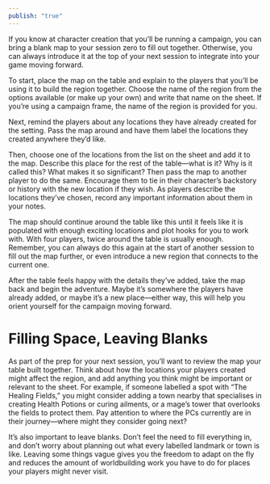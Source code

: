 ```yaml
---
publish: "true"
---
```


If you know at character creation that you’ll be running a campaign, you can bring a blank map to your session zero to fill out together. Otherwise, you can always introduce it at the top of your next session to integrate into your game moving forward.

To start, place the map on the table and explain to the players that you’ll be using it to build the region together. Choose the name of the region from the options available (or make up your own) and write that name on the sheet. If you’re using a campaign frame, the name of the region is provided for you.

Next, remind the players about any locations they have already created for the setting. Pass the map around and have them label the locations they created anywhere they’d like.

Then, choose one of the locations from the list on the sheet and add it to the map. Describe this place for the rest of the table—what is it? Why is it called this? What makes it so significant? Then pass the map to another player to do the same. Encourage them to tie in their character’s backstory or history with the new location if they wish. As players describe the locations they’ve chosen, record any important information about them in your notes.

The map should continue around the table like this until it feels like it is populated with enough exciting locations and plot hooks for you to work with. With four players, twice around the table is usually enough. Remember, you can always do this again at the start of another session to fill out the map further, or even introduce a new region that connects to the current one.

After the table feels happy with the details they’ve added, take the map back and begin the adventure. Maybe it’s somewhere the players have already added, or maybe it’s a new place—either way, this will help you orient yourself for the campaign moving forward.

# Filling Space, Leaving Blanks

As part of the prep for your next session, you’ll want to review the map your table built together. Think about how the locations your players created might affect the region, and add anything you think might be important or relevant to the sheet. For example, if someone labelled a spot with “The Healing Fields,” you might consider adding a town nearby that specialises in creating Health Potions or curing ailments, or a mage’s tower that overlooks the fields to protect them. Pay attention to where the PCs currently are in their journey—where might they consider going next?

It’s also important to leave blanks. Don’t feel the need to fill everything in, and don’t worry about planning out what every labelled landmark or town is like. Leaving some things vague gives you the freedom to adapt on the fly and reduces the amount of worldbuilding work you have to do for places your players might never visit.
